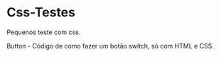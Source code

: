 # Css-Testes
Pequenos teste com css.

Button - Código de como fazer um botão switch, só com HTML e CSS.

<img src="">
